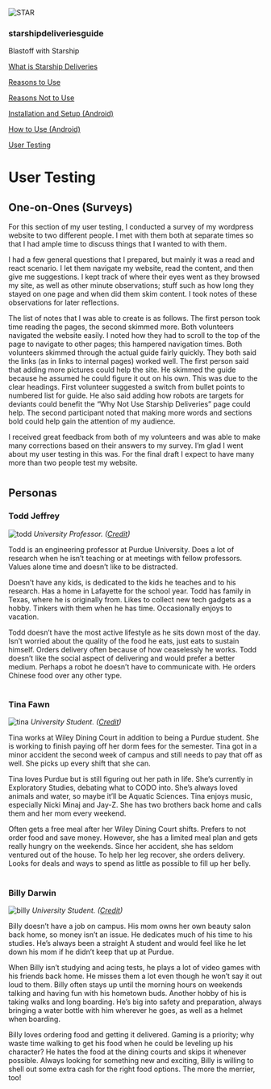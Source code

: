 ![STAR](https://starshipdeliveriesguide.files.wordpress.com/2019/10/cropped-starshiplogo.jpg)

### **starshipdeliveriesguide**

Blastoff with Starship

[What is Starship Deliveries](index.md)

[Reasons to Use](why.md)

[Reasons Not to Use](whynot.md)

[Installation and Setup (Android)](setup.md)

[How to Use (Android)](how.md)

[User Testing](usertesting.md)

# User Testing

## One-on-Ones (Surveys)

For this section of my user testing, I conducted a survey of my wordpress website to two different people. I met with them both at separate times so that I had ample time to discuss things that I wanted to with them.

I had a few general questions that I prepared, but mainly it was a read and react scenario. I let them navigate my website, read the content, and then give me suggestions. I kept track of where their eyes went as they browsed my site, as well as other minute observations; stuff such as how long they stayed on one page and when did them skim content. I took notes of these observations for later reflections.

The list of notes that I was able to create is as follows. The first person took time reading the pages, the second skimmed more. Both volunteers navigated the website easily. I noted how they had to scroll to the top of the page to navigate to other pages; this hampered navigation times. Both volunteers skimmed through the actual guide fairly quickly. They both said the links (as in links to internal pages) worked well. The first person said that adding more pictures could help the site. He skimmed the guide because he assumed he could figure it out on his own. This was due to the clear headings. First volunteer suggested a switch from bullet points to numbered list for guide. He also said adding how robots are targets for deviants could benefit the “Why Not Use Starship Deliveries” page could help. The second participant noted that making more words and sections bold could help gain the attention of my audience.

I received great feedback from both of my volunteers and was able to make many corrections based on their answers to my survey. I’m glad I went about my user testing in this was. For the final draft I expect to have many more than two people test my website.

#

## Personas

### Todd Jeffrey

![todd](https://starshipdeliveriesguide.files.wordpress.com/2019/12/uni_prof-e1575666792583.jpg)
*University Professor. ([Credit](https://pixabay.com/users/geralt-9301/))*

Todd is an engineering professor at Purdue University. Does a lot of research when he isn’t teaching or at meetings with fellow professors. Values alone time and doesn’t like to be distracted.

Doesn’t have any kids, is dedicated to the kids he teaches and to his research. Has a home in Lafayette for the school year. Todd has family in Texas, where he is originally from. Likes to collect new tech gadgets as a hobby. Tinkers with them when he has time. Occasionally enjoys to vacation.

Todd doesn’t have the most active lifestyle as he sits down most of the day. Isn’t worried about the quality of the food he eats, just eats to sustain himself. Orders delivery often because of how ceaselessly he works. Todd doesn’t like the social aspect of delivering and would prefer a better medium. Perhaps a robot he doesn’t have to communicate with. He orders Chinese food over any other type.

#

### Tina Fawn

![tina](https://starshipdeliveriesguide.files.wordpress.com/2019/12/girl_student-e1575666458976.jpg)
*University Student. ([Credit](https://pixabay.com/users/wikimediaimages-1185597/))*

Tina works at Wiley Dining Court in addition to being a Purdue student. She is working to finish paying off her dorm fees for the semester. Tina got in a minor accident the second week of campus and still needs to pay that off as well. She picks up every shift that she can.

Tina loves Purdue but is still figuring out her path in life. She’s currently in Exploratory Studies, debating what to CODO into. She’s always loved animals and water, so maybe it’ll be Aquatic Sciences. Tina enjoys music, especially Nicki Minaj and Jay-Z. She has two brothers back home and calls them and her mom every weekend.

Often gets a free meal after her Wiley Dining Court shifts. Prefers to not order food and save money. However, she has a limited meal plan and gets really hungry on the weekends. Since her accident, she has seldom ventured out of the house. To help her leg recover, she orders delivery. Looks for deals and ways to spend as little as possible to fill up her belly.

#

### Billy Darwin

![billy](https://starshipdeliveriesguide.files.wordpress.com/2019/12/guy_student-e1575666504895.jpg)
*University Student. ([Credit](https://pixabay.com/users/geralt-9301/))*

Billy doesn’t have a job on campus. His mom owns her own beauty salon back home, so money isn’t an issue. He dedicates much of his time to his studies. He’s always been a straight A student and would feel like he let down his mom if he didn’t keep that up at Purdue.

When Billy isn’t studying and acing tests, he plays a lot of video games with his friends back home. He misses them a lot even though he won’t say it out loud to them. Billy often stays up until the morning hours on weekends talking and having fun with his hometown buds. Another hobby of his is taking walks and long boarding. He’s big into safety and preparation, always bringing a water bottle with him wherever he goes, as well as a helmet when boarding.

Billy loves ordering food and getting it delivered. Gaming is a priority; why waste time walking to get his food when he could be leveling up his character? He hates the food at the dining courts and skips it whenever possible. Always looking for something new and exciting, Billy is willing to shell out some extra cash for the right food options. The more the merrier, too!
